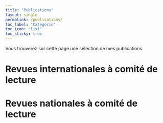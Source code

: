 ```yaml
---
title: "Publications"
layout: single
permalink: /publications/
toc_label: "Catégorie"
toc_icon: "list"
toc_sticky: true
---
```


Vous trouverez sur cette page une sélection de mes publications.

# Revues internationales à comité de lecture

# Revues nationales à comité de lecture
